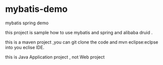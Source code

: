 mybatis-demo
============

mybatis spring demo 


this project is sample how to use mybatis and spring and alibaba druid .

this is a maven project ,you can git clone the code and mvn eclipse:eclpse into you eclise IDE.


this is Java Application project , not Web project